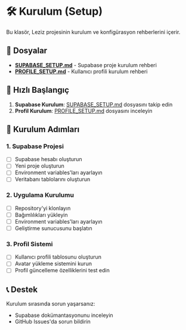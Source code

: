 # 🛠️ Kurulum (Setup)

Bu klasör, Leziz projesinin kurulum ve konfigürasyon rehberlerini içerir.

## 📁 Dosyalar

- **[SUPABASE_SETUP.md](SUPABASE_SETUP.md)** - Supabase proje kurulum rehberi
- **[PROFILE_SETUP.md](PROFILE_SETUP.md)** - Kullanıcı profili kurulum rehberi

## 🚀 Hızlı Başlangıç

1. **Supabase Kurulum**: [SUPABASE_SETUP.md](SUPABASE_SETUP.md) dosyasını takip edin
2. **Profil Kurulum**: [PROFILE_SETUP.md](PROFILE_SETUP.md) dosyasını inceleyin

## 🔧 Kurulum Adımları

### 1. Supabase Projesi
- [ ] Supabase hesabı oluşturun
- [ ] Yeni proje oluşturun
- [ ] Environment variables'ları ayarlayın
- [ ] Veritabanı tablolarını oluşturun

### 2. Uygulama Kurulumu
- [ ] Repository'yi klonlayın
- [ ] Bağımlılıkları yükleyin
- [ ] Environment variables'ları ayarlayın
- [ ] Geliştirme sunucusunu başlatın

### 3. Profil Sistemi
- [ ] Kullanıcı profili tablosunu oluşturun
- [ ] Avatar yükleme sistemini kurun
- [ ] Profil güncelleme özelliklerini test edin

## 📞 Destek

Kurulum sırasında sorun yaşarsanız:
- Supabase dokümantasyonunu inceleyin
- GitHub Issues'da sorun bildirin 